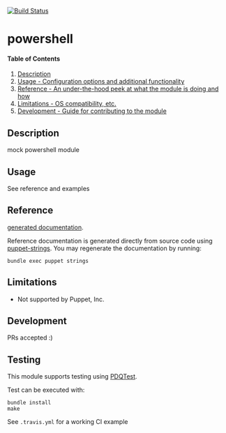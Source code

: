 [![Build Status](https://travis-ci.org/GeoffWilliams/puppet-powershell.svg?branch=master)](https://travis-ci.org/GeoffWilliams/puppet-powershell)
# powershell

#### Table of Contents

1. [Description](#description)
1. [Usage - Configuration options and additional functionality](#usage)
1. [Reference - An under-the-hood peek at what the module is doing and how](#reference)
1. [Limitations - OS compatibility, etc.](#limitations)
1. [Development - Guide for contributing to the module](#development)

## Description

mock powershell module

## Usage
See reference and examples

## Reference
[generated documentation](https://rawgit.com/GeoffWilliams/puppet-powershell/master/doc/index.html).

Reference documentation is generated directly from source code using [puppet-strings](https://github.com/puppetlabs/puppet-strings).  You may regenerate the documentation by running:

```shell
bundle exec puppet strings
```

## Limitations
* Not supported by Puppet, Inc.

## Development

PRs accepted :)

## Testing
This module supports testing using [PDQTest](https://github.com/declarativesystems/pdqtest).


Test can be executed with:

```
bundle install
make
```

See `.travis.yml` for a working CI example
